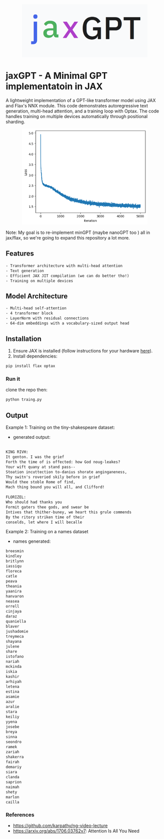 <div align="center">
  <img src="./assets/logo.png" alt="jaxGPT" width="400">
</div>

# jaxGPT - A Minimal GPT implementatoin in JAX

A lightweight implementation of a GPT-like transformer model using JAX and Flax's NNX module. This code demonstrates autoregressive text generation, multi-head attention, and a training loop with Optax.
The code handles training on multiple devices automatically through positional sharding.
<div align="center">
  <img src="./assets/loss.png" alt="jaxGPT" width="400">
</div>

Note: My goal is to re-implement minGPT (maybe nanoGPT too ) all in jax/flax, so we're going to expand this repository a lot more. 

## Features 
    - Transformer architecture with multi-head attention
    - Text generation 
    - Efficient JAX JIT compilation (we can do better tho!)
    - Training on multiple devices 
## Model Architecture 
    - Multi-head self-attention 
    - 4 transformer block
    - LayerNorm with residual connections 
    - 64-dim embeddings with a vocabulary-sized output head

## Installation

1. Ensure JAX is installed (follow instructions for your hardware [here](https://github.com/google/jax#installation)).
2. Install dependencies:
```bash
pip install flax optax
```

### Run it
clone the repo then:
```bash
python traing.py
```




## Output 
Example 1: Training on the tiny-shakespeare dataset: 

- generated output:

```

KING RIVH:
It genton. I was the grief
Forth the time of is offected: how God noug-leakes?
Your wift quany at stand pass--
Stoation incuttection to-danius shorate anginganeness,
Thy switn's roveried skily before in grief
Would thee stoble Rome of find,
Mach thing bound you will all, and Clifford!

FLORIZEL:
Who should had thanks you
Formit gaters thee gods, and swear be
Intives that thither-buney, we heart this grule commends
By the ritory striken time of their
conselds, let where I will becalle
```
Example 2: Training on a names dataset 
- names generated:
```
breesmin
kindley
britlynn
iassiqu
floreca
catle
peava
theania
yaanira
hanvaron
neasea
orrell
cinjaya
daraz
quaniella
blaver
jushadomie
treymeca
shayana
julene
share
istofano
nariah
mckinda
iskia
kashir
arhiyah
letena
estina
asamie
azur
aralie
stara
keiliy
yyena
josebe
breya
sinna
seondro
ramek
zariah
shakerra
fairah
demariy
siara
clanda
saprion
naimah
shety
marlon
cailla
```

 


### References

 - https://github.com/karpathy/ng-video-lecture
 - https://arxiv.org/abs/1706.03762v7: Attention Is All You Need

